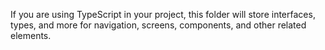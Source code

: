 If you are using TypeScript in your project, this folder will store interfaces, types, and more for navigation, screens, components, and other related elements.